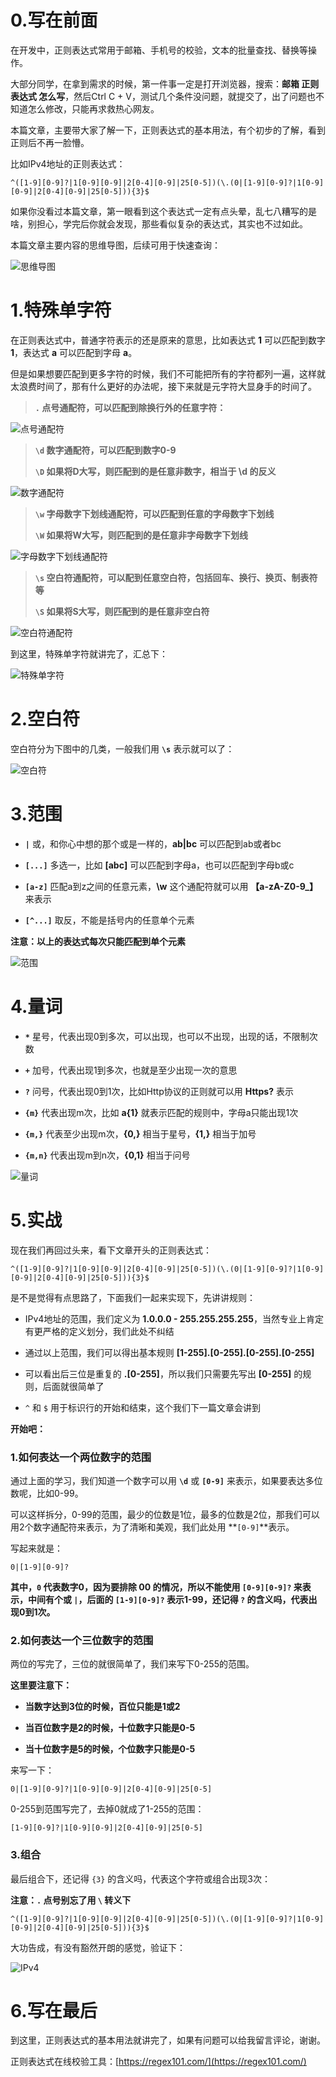 # 0.写在前面

在开发中，正则表达式常用于邮箱、手机号的校验，文本的批量查找、替换等操作。

大部分同学，在拿到需求的时候，第一件事一定是打开浏览器，搜索：**邮箱 正则表达式 怎么写**，然后Ctrl C + V，测试几个条件没问题，就提交了，出了问题也不知道怎么修改，只能再求救热心网友。

本篇文章，主要带大家了解一下，正则表达式的基本用法，有个初步的了解，看到正则后不再一脸懵。

比如IPv4地址的正则表达式：

```
^([1-9][0-9]?|1[0-9][0-9]|2[0-4][0-9]|25[0-5])(\.(0|[1-9][0-9]?|1[0-9][0-9]|2[0-4][0-9]|25[0-5])){3}$
```

如果你没看过本篇文章，第一眼看到这个表达式一定有点头晕，乱七八糟写的是啥，别担心，学完后你就会发现，那些看似复杂的表达式，其实也不过如此。

本篇文章主要内容的思维导图，后续可用于快速查询：

![思维导图](https://github.com/alidili/Regex/raw/main/%E4%B8%80%E8%B5%B7%E5%AD%A6%E4%B9%A0%E6%AD%A3%E5%88%99%E8%A1%A8%E8%BE%BE%E5%BC%8F%EF%BC%88%E4%B8%80%EF%BC%89%E9%82%A3%E4%BA%9B%E8%AE%A9%E4%BA%BA%E5%A4%B4%E6%99%95%E7%9A%84%E5%85%83%E5%AD%97%E7%AC%A6/%E6%80%9D%E7%BB%B4%E5%AF%BC%E5%9B%BE.png)

# 1.特殊单字符

在正则表达式中，普通字符表示的还是原来的意思，比如表达式 **1** 可以匹配到数字 **1**，表达式 **a** 可以匹配到字母 **a**。

但是如果想要匹配到更多字符的时候，我们不可能把所有的字符都列一遍，这样就太浪费时间了，那有什么更好的办法呢，接下来就是元字符大显身手的时间了。

> **`.` 点号通配符，可以匹配到除换行外的任意字符：**

![点号通配符](https://github.com/alidili/Regex/raw/main/%E4%B8%80%E8%B5%B7%E5%AD%A6%E4%B9%A0%E6%AD%A3%E5%88%99%E8%A1%A8%E8%BE%BE%E5%BC%8F%EF%BC%88%E4%B8%80%EF%BC%89%E9%82%A3%E4%BA%9B%E8%AE%A9%E4%BA%BA%E5%A4%B4%E6%99%95%E7%9A%84%E5%85%83%E5%AD%97%E7%AC%A6/%E7%82%B9%E5%8F%B7%E9%80%9A%E9%85%8D%E7%AC%A6.png)

> **`\d` 数字通配符，可以匹配到数字0-9**
>
> **`\D` 如果将D大写，则匹配到的是任意非数字，相当于 \d 的反义**

![数字通配符](https://github.com/alidili/Regex/raw/main/%E4%B8%80%E8%B5%B7%E5%AD%A6%E4%B9%A0%E6%AD%A3%E5%88%99%E8%A1%A8%E8%BE%BE%E5%BC%8F%EF%BC%88%E4%B8%80%EF%BC%89%E9%82%A3%E4%BA%9B%E8%AE%A9%E4%BA%BA%E5%A4%B4%E6%99%95%E7%9A%84%E5%85%83%E5%AD%97%E7%AC%A6/%E6%95%B0%E5%AD%97%E9%80%9A%E9%85%8D%E7%AC%A6.png)

> **`\w` 字母数字下划线通配符，可以匹配到任意的字母数字下划线**
>
> **`\W` 如果将W大写，则匹配到的是任意非字母数字下划线**

![字母数字下划线通配符](https://github.com/alidili/Regex/raw/main/%E4%B8%80%E8%B5%B7%E5%AD%A6%E4%B9%A0%E6%AD%A3%E5%88%99%E8%A1%A8%E8%BE%BE%E5%BC%8F%EF%BC%88%E4%B8%80%EF%BC%89%E9%82%A3%E4%BA%9B%E8%AE%A9%E4%BA%BA%E5%A4%B4%E6%99%95%E7%9A%84%E5%85%83%E5%AD%97%E7%AC%A6/%E5%AD%97%E6%AF%8D%E6%95%B0%E5%AD%97%E4%B8%8B%E5%88%92%E7%BA%BF%E9%80%9A%E9%85%8D%E7%AC%A6.png)

> **`\s` 空白符通配符，可以配到任意空白符，包括回车、换行、换页、制表符等**
>
> **`\S` 如果将S大写，则匹配到的是任意非空白符**

![空白符通配符](https://github.com/alidili/Regex/raw/main/%E4%B8%80%E8%B5%B7%E5%AD%A6%E4%B9%A0%E6%AD%A3%E5%88%99%E8%A1%A8%E8%BE%BE%E5%BC%8F%EF%BC%88%E4%B8%80%EF%BC%89%E9%82%A3%E4%BA%9B%E8%AE%A9%E4%BA%BA%E5%A4%B4%E6%99%95%E7%9A%84%E5%85%83%E5%AD%97%E7%AC%A6/%E7%A9%BA%E7%99%BD%E7%AC%A6%E9%80%9A%E9%85%8D%E7%AC%A6.png)

到这里，特殊单字符就讲完了，汇总下：

![特殊单字符](https://github.com/alidili/Regex/raw/main/%E4%B8%80%E8%B5%B7%E5%AD%A6%E4%B9%A0%E6%AD%A3%E5%88%99%E8%A1%A8%E8%BE%BE%E5%BC%8F%EF%BC%88%E4%B8%80%EF%BC%89%E9%82%A3%E4%BA%9B%E8%AE%A9%E4%BA%BA%E5%A4%B4%E6%99%95%E7%9A%84%E5%85%83%E5%AD%97%E7%AC%A6/%E7%89%B9%E6%AE%8A%E5%8D%95%E5%AD%97%E7%AC%A6.png)

# 2.空白符

空白符分为下图中的几类，一般我们用 **`\s`** 表示就可以了：

![空白符](https://github.com/alidili/Regex/raw/main/%E4%B8%80%E8%B5%B7%E5%AD%A6%E4%B9%A0%E6%AD%A3%E5%88%99%E8%A1%A8%E8%BE%BE%E5%BC%8F%EF%BC%88%E4%B8%80%EF%BC%89%E9%82%A3%E4%BA%9B%E8%AE%A9%E4%BA%BA%E5%A4%B4%E6%99%95%E7%9A%84%E5%85%83%E5%AD%97%E7%AC%A6/%E7%A9%BA%E7%99%BD%E7%AC%A6.png)

# 3.范围

- **`|`** 或，和你心中想的那个或是一样的，**ab|bc** 可以匹配到ab或者bc

- **`[...]`** 多选一，比如 **[abc]** 可以匹配到字母a，也可以匹配到字母b或c

- **`[a-z]`** 匹配a到z之间的任意元素，**\w** 这个通配符就可以用 **【a-zA-Z0-9_】** 来表示

- **`[^...]`** 取反，不能是括号内的任意单个元素

**注意：以上的表达式每次只能匹配到单个元素**

![范围](https://github.com/alidili/Regex/raw/main/%E4%B8%80%E8%B5%B7%E5%AD%A6%E4%B9%A0%E6%AD%A3%E5%88%99%E8%A1%A8%E8%BE%BE%E5%BC%8F%EF%BC%88%E4%B8%80%EF%BC%89%E9%82%A3%E4%BA%9B%E8%AE%A9%E4%BA%BA%E5%A4%B4%E6%99%95%E7%9A%84%E5%85%83%E5%AD%97%E7%AC%A6/%E8%8C%83%E5%9B%B4.png)

# 4.量词

- **`*`** 星号，代表出现0到多次，可以出现，也可以不出现，出现的话，不限制次数

- **`+`** 加号，代表出现1到多次，也就是至少出现一次的意思

- **`?`** 问号，代表出现0到1次，比如Http协议的正则就可以用 **Https?** 表示

- **`{m}`** 代表出现m次，比如 **a{1}** 就表示匹配的规则中，字母a只能出现1次

- **`{m,}`** 代表至少出现m次，**{0,}** 相当于星号，**{1,}** 相当于加号

- **`{m,n}`** 代表出现m到n次，**{0,1}** 相当于问号

![量词](https://github.com/alidili/Regex/raw/main/%E4%B8%80%E8%B5%B7%E5%AD%A6%E4%B9%A0%E6%AD%A3%E5%88%99%E8%A1%A8%E8%BE%BE%E5%BC%8F%EF%BC%88%E4%B8%80%EF%BC%89%E9%82%A3%E4%BA%9B%E8%AE%A9%E4%BA%BA%E5%A4%B4%E6%99%95%E7%9A%84%E5%85%83%E5%AD%97%E7%AC%A6/%E9%87%8F%E8%AF%8D.png)

# 5.实战

现在我们再回过头来，看下文章开头的正则表达式：

```
^([1-9][0-9]?|1[0-9][0-9]|2[0-4][0-9]|25[0-5])(\.(0|[1-9][0-9]?|1[0-9][0-9]|2[0-4][0-9]|25[0-5])){3}$
```

是不是觉得有点思路了，下面我们一起来实现下，先讲讲规则：

- IPv4地址的范围，我们定义为 **1.0.0.0 - 255.255.255.255**，当然专业上肯定有更严格的定义划分，我们此处不纠结

- 通过以上范围，我们可以得出基本规则 **[1-255].[0-255].[0-255].[0-255]**

- 可以看出后三位是重复的 **.[0-255]**，所以我们只需要先写出 **[0-255]** 的规则，后面就很简单了

- `^` 和 `$` 用于标识行的开始和结束，这个我们下一篇文章会讲到

**开始吧：**

### 1.如何表达一个两位数字的范围

通过上面的学习，我们知道一个数字可以用 **`\d`** 或 **`[0-9]`** 来表示，如果要表达多位数呢，比如0-99。

可以这样拆分，0-99的范围，最少的位数是1位，最多的位数是2位，那我们可以用2个数字通配符来表示，为了清晰和美观，我们此处用 **`[0-9]`**表示。

写起来就是：

```
0|[1-9][0-9]?
```

**其中，`0` 代表数字0，因为要排除 00 的情况，所以不能使用 `[0-9][0-9]?` 来表示，中间有个或 `|`，后面的 `[1-9][0-9]?` 表示1-99，还记得 `?` 的含义吗，代表出现0到1次。**

### 2.如何表达一个三位数字的范围

两位的写完了，三位的就很简单了，我们来写下0-255的范围。

**这里要注意下：**

- **当数字达到3位的时候，百位只能是1或2**

- **当百位数字是2的时候，十位数字只能是0-5**

- **当十位数字是5的时候，个位数字只能是0-5**

来写一下：

```
0|[1-9][0-9]?|1[0-9][0-9]|2[0-4][0-9]|25[0-5]
```

0-255到范围写完了，去掉0就成了1-255的范围：

```
[1-9][0-9]?|1[0-9][0-9]|2[0-4][0-9]|25[0-5]
```

### 3.组合

最后组合下，还记得 `{3}` 的含义吗，代表这个字符或组合出现3次：

**注意：`.` 点号别忘了用 `\` 转义下**

```
^([1-9][0-9]?|1[0-9][0-9]|2[0-4][0-9]|25[0-5])(\.(0|[1-9][0-9]?|1[0-9][0-9]|2[0-4][0-9]|25[0-5])){3}$
```

大功告成，有没有豁然开朗的感觉，验证下：

![IPv4](https://github.com/alidili/Regex/raw/main/%E4%B8%80%E8%B5%B7%E5%AD%A6%E4%B9%A0%E6%AD%A3%E5%88%99%E8%A1%A8%E8%BE%BE%E5%BC%8F%EF%BC%88%E4%B8%80%EF%BC%89%E9%82%A3%E4%BA%9B%E8%AE%A9%E4%BA%BA%E5%A4%B4%E6%99%95%E7%9A%84%E5%85%83%E5%AD%97%E7%AC%A6/IPv4.png)

# 6.写在最后

到这里，正则表达式的基本用法就讲完了，如果有问题可以给我留言评论，谢谢。

正则表达式在线校验工具：[https://regex101.com/](https://regex101.com/)